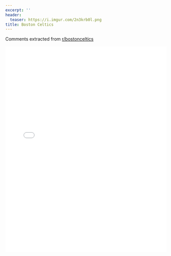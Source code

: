 ```yaml
---
excerpt: ''
header:
  teaser: https://i.imgur.com/2n3krb0l.png
title: Boston Celtics
---
```


Comments extracted from [r/bostonceltics](https://reddit.com/r/bostonceltics)
<iframe id="igraph" scrolling="no" style="border:none;" seamless="seamless" src="/plots/NBA/BOS.html" height="640" width="100%"></iframe>